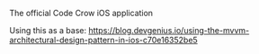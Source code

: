 The official Code Crow iOS application

Using this as a base:
https://blog.devgenius.io/using-the-mvvm-architectural-design-pattern-in-ios-c70e16352be5
